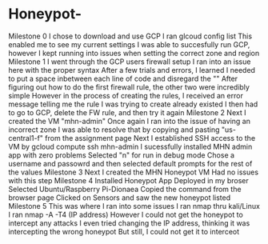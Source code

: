 # Honeypot-
Milestone 0
I chose to download and use GCP 
I ran glcoud config list
This enabled me to see my current settings 
I was able to succesfully run GCP, however I kept running into issues when setting the correct zone and region
Milestone 1
I went  through the GCP users firewall setup
I ran into an issue here with the proper syntax
After a few trials and errors, I learned I needed to put a space inbetween each line of code and disregard the "\" 
After figuring out how to do the first firewall rule, the other two were incredibly simple
However in the process of creating the rules, I received an error message telling me the rule I was trying to create already existed
I then had to go to GCP, delete the FW rule, and then try it again
Milestone 2
Next I created the VM "mhn-admin"
Once again I ran into the issue of having an incorrect zone
I was able to resolve that by copying and pasting "us-central1-f" from the assignment page
Next I established SSH access to the VM by gcloud compute ssh mhn-admin
I sucessfully installed MHN admin app with zero problems
Selected "n" for run in debug mode
Chose a username and passowrd and then selected default prompts for the rest of the values
Milestone 3
Next I created the MHN Honeypot VM 
Had no issues with this step 
Milestone 4
Installed Honeypot App
Deployed in my broser
Selected Ubuntu/Raspberry Pi-Dionaea 
Copied the command from the browser page 
Clicked on Sensors and saw the new honeypot listed 
Milestone 5 
This was where I ran into some issues
I ran nmap thru kali/Linux 
I ran nmap -A -T4 (IP address)
However I could not get the honeypot to intercept any attacks
I even tried changing the IP address, thinking it was intercepting the wrong honeypot
But still, I could not get it to interceot

